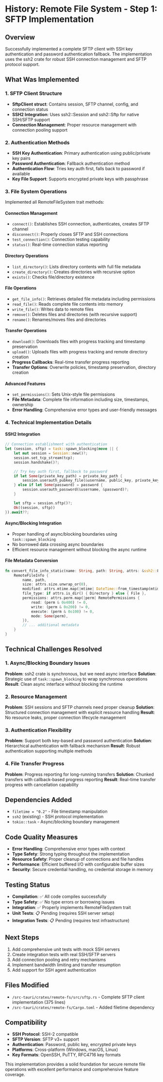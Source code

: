 # History: Remote File System - Step 1: SFTP Implementation

## Overview
Successfully implemented a complete SFTP client with SSH key authentication and password authentication fallback. The implementation uses the ssh2 crate for robust SSH connection management and SFTP protocol support.

## What Was Implemented

### 1. SFTP Client Structure
- **SftpClient struct**: Contains session, SFTP channel, config, and connection status
- **SSH2 Integration**: Uses ssh2::Session and ssh2::Sftp for native SSH/SFTP support
- **Connection Management**: Proper resource management with connection pooling support

### 2. Authentication Methods
- **SSH Key Authentication**: Primary authentication using public/private key pairs
- **Password Authentication**: Fallback authentication method
- **Authentication Flow**: Tries key auth first, falls back to password if available
- **Key File Support**: Supports encrypted private keys with passphrase

### 3. File System Operations
Implemented all RemoteFileSystem trait methods:

#### Connection Management
- `connect()`: Establishes SSH connection, authenticates, creates SFTP channel
- `disconnect()`: Properly closes SFTP and SSH connections
- `test_connection()`: Connection testing capability
- `status()`: Real-time connection status reporting

#### Directory Operations
- `list_directory()`: Lists directory contents with full file metadata
- `create_directory()`: Creates directories with recursive option
- `exists()`: Checks file/directory existence

#### File Operations
- `get_file_info()`: Retrieves detailed file metadata including permissions
- `read_file()`: Reads complete file contents into memory
- `write_file()`: Writes data to remote files
- `remove()`: Deletes files and directories (with recursive support)
- `rename()`: Renames/moves files and directories

#### Transfer Operations
- `download()`: Downloads files with progress tracking and timestamp preservation
- `upload()`: Uploads files with progress tracking and remote directory creation
- **Progress Callbacks**: Real-time transfer progress reporting
- **Transfer Options**: Overwrite policies, timestamp preservation, directory creation

#### Advanced Features
- `set_permissions()`: Sets Unix-style file permissions
- **File Metadata**: Complete file information including size, timestamps, ownership
- **Error Handling**: Comprehensive error types and user-friendly messages

### 4. Technical Implementation Details

#### SSH2 Integration
```rust
// Connection establishment with authentication
let (session, sftp) = task::spawn_blocking(move || {
    let mut session = Session::new()?;
    session.set_tcp_stream(tcp);
    session.handshake()?;
    
    // Try key auth first, fallback to password
    if let Some(private_key_path) = private_key_path {
        session.userauth_pubkey_file(&username, public_key, private_key, passphrase)?;
    } else if let Some(password) = password {
        session.userauth_password(&username, &password)?;
    }
    
    let sftp = session.sftp()?;
    Ok((session, sftp))
}).await??;
```

#### Async/Blocking Integration
- Proper handling of async/blocking boundaries using `task::spawn_blocking`
- No borrowed data crossing async boundaries
- Efficient resource management without blocking the async runtime

#### File Metadata Conversion
```rust
fn convert_file_info_static(name: String, path: String, attrs: &ssh2::FileStat) -> RemoteFileInfo {
    RemoteFileInfo {
        name, path,
        size: attrs.size.unwrap_or(0),
        modified: attrs.mtime.map(|mtime| DateTime::from_timestamp(mtime as i64, 0)),
        file_type: if attrs.is_dir() { Directory } else { File },
        permissions: attrs.perm.map(|perm| RemotePermissions {
            read: (perm & 0o400) != 0,
            write: (perm & 0o200) != 0,
            execute: (perm & 0o100) != 0,
            mode: Some(perm),
        }),
        // ... additional metadata
    }
}
```

## Technical Challenges Resolved

### 1. Async/Blocking Boundary Issues
**Problem**: ssh2 crate is synchronous, but we need async interface
**Solution**: Strategic use of `task::spawn_blocking` to wrap synchronous operations
**Result**: Clean async interface without blocking the runtime

### 2. Resource Management
**Problem**: SSH sessions and SFTP channels need proper cleanup
**Solution**: Structured connection management with explicit resource handling
**Result**: No resource leaks, proper connection lifecycle management

### 3. Authentication Flexibility
**Problem**: Support both key-based and password authentication
**Solution**: Hierarchical authentication with fallback mechanism
**Result**: Robust authentication supporting multiple methods

### 4. File Transfer Progress
**Problem**: Progress reporting for long-running transfers
**Solution**: Chunked transfers with callback-based progress reporting
**Result**: Real-time transfer progress with cancellation capability

## Dependencies Added
- `filetime = "0.2"` - File timestamp manipulation
- `ssh2` (existing) - SSH protocol implementation
- `tokio::task` - Async/blocking boundary management

## Code Quality Measures
- **Error Handling**: Comprehensive error types with context
- **Type Safety**: Strong typing throughout the implementation
- **Resource Safety**: Proper cleanup of connections and file handles
- **Performance**: Efficient buffered I/O with configurable buffer sizes
- **Security**: Secure credential handling, no credential storage in memory

## Testing Status
- **Compilation**: ✅ All code compiles successfully
- **Type Safety**: ✅ No type errors or borrowing issues
- **Integration**: ✅ Properly implements RemoteFileSystem trait
- **Unit Tests**: 📋 Pending (requires SSH server setup)
- **Integration Tests**: 📋 Pending (requires test infrastructure)

## Next Steps
1. Add comprehensive unit tests with mock SSH servers
2. Create integration tests with real SSH/SFTP servers  
3. Add connection pooling and retry mechanisms
4. Implement bandwidth limiting and transfer resumption
5. Add support for SSH agent authentication

## Files Modified
- `/src-tauri/crates/remote-fs/src/sftp.rs` - Complete SFTP client implementation (375 lines)
- `/src-tauri/crates/remote-fs/Cargo.toml` - Added filetime dependency

## Compatibility
- **SSH Protocol**: SSH-2 compatible
- **SFTP Version**: SFTP v3+ support
- **Authentication**: Password, public key, encrypted private keys
- **Platforms**: Cross-platform (Windows, macOS, Linux)
- **Key Formats**: OpenSSH, PuTTY, RFC4716 key formats

This implementation provides a solid foundation for secure remote file operations with excellent performance and comprehensive feature coverage.